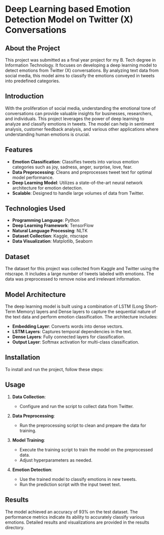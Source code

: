 # Deep Learning based Emotion Detection Model on Twitter (X) Conversations

## About the Project

This project was submitted as a final year project for my B. Tech degree in Information Technology. It focuses on developing a deep learning model to detect emotions from Twitter (X) conversations. By analyzing text data from social media, this model aims to classify the emotions conveyed in tweets into predefined categories.

## Introduction

With the proliferation of social media, understanding the emotional tone of conversations can provide valuable insights for businesses, researchers, and individuals. This project leverages the power of deep learning to analyze and classify emotions in tweets. The model can help in sentiment analysis, customer feedback analysis, and various other applications where understanding human emotions is crucial.

## Features

- **Emotion Classification**: Classifies tweets into various emotion categories such as joy, sadness, anger, surprise, love, fear.
- **Data Preprocessing**: Cleans and preprocesses tweet text for optimal model performance.
- **Deep Learning Model**: Utilizes a state-of-the-art neural network architecture for emotion detection.
- **Scalable**: Designed to handle large volumes of data from Twitter.

## Technologies Used

- **Programming Language**: Python
- **Deep Learning Framework**: TensorFlow
- **Natural Language Processing**: NLTK
- **Dataset Collection**: Kaggle, ntscrape
- **Data Visualization**: Matplotlib, Seaborn

## Dataset

The dataset for this project was collected from Kaggle and Twitter using the ntscrape. It includes a large number of tweets labeled with emotions. The data was preprocessed to remove noise and irrelevant information.

## Model Architecture

The deep learning model is built using a combination of LSTM (Long Short-Term Memory) layers and Dense layers to capture the sequential nature of the text data and perform emotion classification. The architecture includes:

- **Embedding Layer**: Converts words into dense vectors.
- **LSTM Layers**: Captures temporal dependencies in the text.
- **Dense Layers**: Fully connected layers for classification.
- **Output Layer**: Softmax activation for multi-class classification.

## Installation

To install and run the project, follow these steps:

## Usage

1. **Data Collection**:
    - Configure and run the script to collect data from Twitter.

2. **Data Preprocessing**:
    - Run the preprocessing script to clean and prepare the data for training.

3. **Model Training**:
    - Execute the training script to train the model on the preprocessed data.
    - Adjust hyperparameters as needed.

4. **Emotion Detection**:
    - Use the trained model to classify emotions in new tweets.
    - Run the prediction script with the input tweet text.

## Results

The model achieved an accuracy of 93% on the test dataset. The performance metrics indicate its ability to accurately classify various emotions. Detailed results and visualizations are provided in the results directory.
